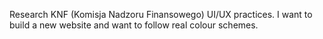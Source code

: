 Research KNF (Komisja Nadzoru Finansowego) UI/UX practices. I want to build a new website and want to follow real colour schemes.
